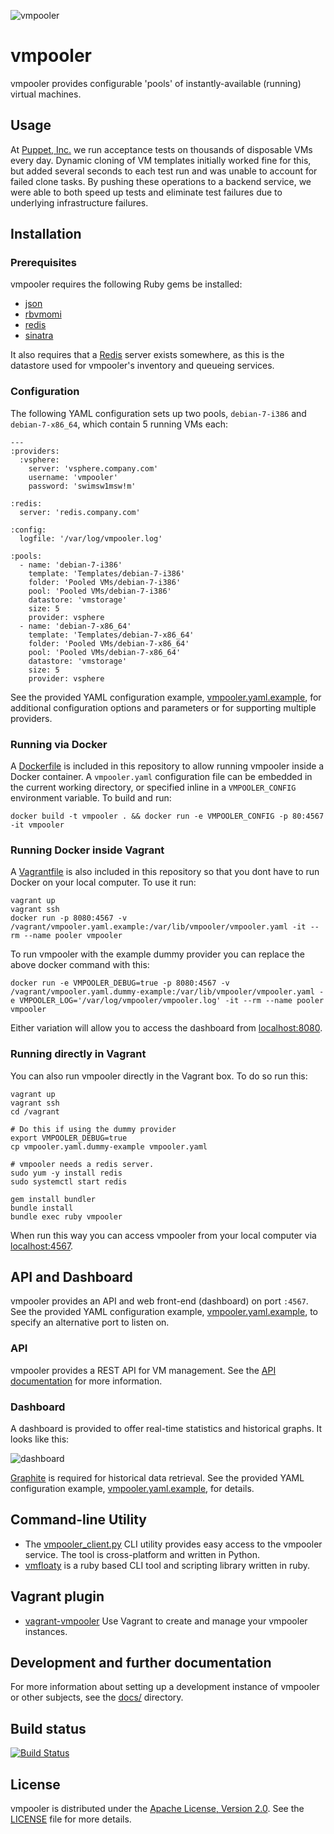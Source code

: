 ![vmpooler](https://raw.github.com/sschneid/vmpooler/master/lib/vmpooler/public/img/logo.gif)

# vmpooler

vmpooler provides configurable 'pools' of instantly-available (running) virtual machines.


## Usage

At [Puppet, Inc.](http://puppet.com) we run acceptance tests on thousands of disposable VMs every day.  Dynamic cloning of VM templates initially worked fine for this, but added several seconds to each test run and was unable to account for failed clone tasks.  By pushing these operations to a backend service, we were able to both speed up tests and eliminate test failures due to underlying infrastructure failures.


## Installation

### Prerequisites

vmpooler requires the following Ruby gems be installed:

- [json](http://rubygems.org/gems/json)
- [rbvmomi](http://rubygems.org/gems/rbvmomi)
- [redis](http://rubygems.org/gems/redis)
- [sinatra](http://rubygems.org/gems/sinatra)

It also requires that a [Redis](http://redis.io/) server exists somewhere, as this is the datastore used for vmpooler's inventory and queueing services.

### Configuration

The following YAML configuration sets up two pools, `debian-7-i386` and `debian-7-x86_64`, which contain 5 running VMs each:

```
---
:providers:
  :vsphere:
    server: 'vsphere.company.com'
    username: 'vmpooler'
    password: 'swimsw1msw!m'

:redis:
  server: 'redis.company.com'

:config:
  logfile: '/var/log/vmpooler.log'

:pools:
  - name: 'debian-7-i386'
    template: 'Templates/debian-7-i386'
    folder: 'Pooled VMs/debian-7-i386'
    pool: 'Pooled VMs/debian-7-i386'
    datastore: 'vmstorage'
    size: 5
    provider: vsphere
  - name: 'debian-7-x86_64'
    template: 'Templates/debian-7-x86_64'
    folder: 'Pooled VMs/debian-7-x86_64'
    pool: 'Pooled VMs/debian-7-x86_64'
    datastore: 'vmstorage'
    size: 5
    provider: vsphere
```

See the provided YAML configuration example, [vmpooler.yaml.example](vmpooler.yaml.example), for additional configuration options and parameters or for supporting multiple providers.

### Running via Docker

A [Dockerfile](Dockerfile) is included in this repository to allow running vmpooler inside a Docker container.  A `vmpooler.yaml` configuration file can be embedded in the current working directory, or specified inline in a `VMPOOLER_CONFIG` environment variable.  To build and run:

```
docker build -t vmpooler . && docker run -e VMPOOLER_CONFIG -p 80:4567 -it vmpooler
```

### Running Docker inside Vagrant

A [Vagrantfile](Vagrantfile) is also included in this repository so that you dont have to run Docker on your local computer.
To use it run:

```
vagrant up
vagrant ssh
docker run -p 8080:4567 -v /vagrant/vmpooler.yaml.example:/var/lib/vmpooler/vmpooler.yaml -it --rm --name pooler vmpooler
```

To run vmpooler with the example dummy provider you can replace the above docker command with this:

```
docker run -e VMPOOLER_DEBUG=true -p 8080:4567 -v /vagrant/vmpooler.yaml.dummy-example:/var/lib/vmpooler/vmpooler.yaml -e VMPOOLER_LOG='/var/log/vmpooler/vmpooler.log' -it --rm --name pooler vmpooler
```

Either variation will allow you to access the dashboard from [localhost:8080](http://localhost:8080/).

### Running directly in Vagrant

You can also run vmpooler directly in the Vagrant box. To do so run this:

```
vagrant up
vagrant ssh
cd /vagrant

# Do this if using the dummy provider
export VMPOOLER_DEBUG=true
cp vmpooler.yaml.dummy-example vmpooler.yaml

# vmpooler needs a redis server.
sudo yum -y install redis
sudo systemctl start redis

gem install bundler
bundle install
bundle exec ruby vmpooler
```

When run this way you can access vmpooler from your local computer via [localhost:4567](http://localhost:4567/).

## API and Dashboard

vmpooler provides an API and web front-end (dashboard) on port `:4567`.  See the provided YAML configuration example, [vmpooler.yaml.example](vmpooler.yaml.example), to specify an alternative port to listen on.

### API

vmpooler provides a REST API for VM management.  See the [API documentation](docs/API.md) for more information.

### Dashboard

A dashboard is provided to offer real-time statistics and historical graphs.  It looks like this:

![dashboard](https://raw.github.com/sschneid/vmpooler/gh-pages/img/screenshots/dashboard.png)

[Graphite](http://graphite.wikidot.com/) is required for historical data retrieval.  See the provided YAML configuration example, [vmpooler.yaml.example](vmpooler.yaml.example), for details.

## Command-line Utility

- The [vmpooler_client.py](https://github.com/puppetlabs/vmpooler-client) CLI utility provides easy access to the vmpooler service. The tool is cross-platform and written in Python.
- [vmfloaty](https://github.com/briancain/vmfloaty) is a ruby based CLI tool and scripting library written in ruby.

## Vagrant plugin

- [vagrant-vmpooler](https://github.com/briancain/vagrant-vmpooler) Use Vagrant to create and manage your vmpooler instances.

## Development and further documentation

For more information about setting up a development instance of vmpooler or other subjects, see the [docs/](docs) directory.

## Build status

[![Build Status](https://travis-ci.org/puppetlabs/vmpooler.png?branch=master)](https://travis-ci.org/puppetlabs/vmpooler)


## License

vmpooler is distributed under the [Apache License, Version 2.0](http://www.apache.org/licenses/LICENSE-2.0.html).  See the [LICENSE](LICENSE) file for more details.
